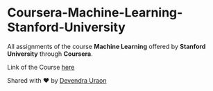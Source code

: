 # Coursera-Machine-Learning-Stanford-University

All assignments of the course **Machine Learning** offered by **Stanford University** through **Coursera**. <br />

Link of the Course [here](https://www.coursera.org/learn/machine-learning)<br />

Shared with :heart: by [Devendra Uraon](https://www.instagram.com/hey_its_me_dew/)<br />
